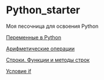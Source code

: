 # Python_starter
Моя песочница для освоения Python

[Переменные в Python](https://github.com/funtik039/Python_starter/blob/main/theory/vars.md#%D0%BF%D0%B5%D1%80%D0%B5%D0%BC%D0%B5%D0%BD%D0%BD%D1%8B%D0%B5-%D0%B2-python)

[Арифметические операции](https://github.com/funtik039/Python_starter/blob/main/theory/Arithmetic_operations.md#%D0%B0%D1%80%D0%B8%D1%84%D0%BC%D0%B5%D1%82%D0%B8%D1%87%D0%B5%D1%81%D0%BA%D0%B8%D0%B5-%D0%BE%D0%BF%D0%B5%D1%80%D0%B0%D1%86%D0%B8%D0%B8)

[Строки. Функции и методы строк](https://github.com/funtik039/Python_starter/blob/main/theory/string.md#%D1%81%D1%82%D1%80%D0%BE%D0%BA%D0%B8)

[Условие if](https://github.com/funtik039/Python_starter/blob/main/theory/if.md#%D1%83%D1%81%D0%BB%D0%BE%D0%B2%D0%B8%D0%B5-if)

